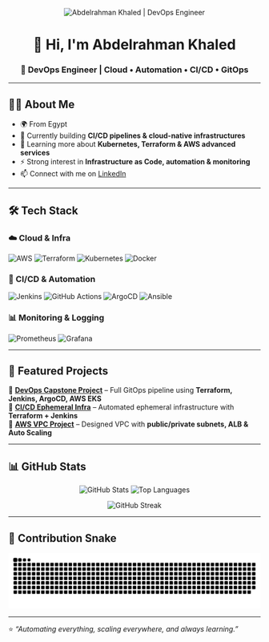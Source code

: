 <!-- Profile Banner (Optional: replace link with your own custom banner image) -->
<p align="center">
  <img src="https://i.ibb.co/qnXzg3H/github-banner.png" alt="Abdelrahman Khaled | DevOps Engineer" />
</p>

<h1 align="center">👋 Hi, I'm Abdelrahman Khaled</h1>
<h3 align="center">🚀 DevOps Engineer | Cloud • Automation • CI/CD • GitOps</h3>

---

## 👨‍💻 About Me
- 🌍 From Egypt  
- 🔭 Currently building **CI/CD pipelines & cloud-native infrastructures**  
- 🌱 Learning more about **Kubernetes, Terraform & AWS advanced services**  
- ⚡ Strong interest in **Infrastructure as Code, automation & monitoring**  
- 📫 Connect with me on [LinkedIn](https://www.linkedin.com/in/abdelrahman-khaled-717b7426b/)  

---

## 🛠️ Tech Stack  

### ☁️ Cloud & Infra
![AWS](https://img.shields.io/badge/AWS-%23FF9900.svg?style=for-the-badge&logo=amazon-aws&logoColor=white)
![Terraform](https://img.shields.io/badge/Terraform-7B42BC.svg?style=for-the-badge&logo=terraform&logoColor=white)
![Kubernetes](https://img.shields.io/badge/Kubernetes-326CE5.svg?style=for-the-badge&logo=kubernetes&logoColor=white)
![Docker](https://img.shields.io/badge/Docker-2496ED.svg?style=for-the-badge&logo=docker&logoColor=white)

### 🔨 CI/CD & Automation
![Jenkins](https://img.shields.io/badge/Jenkins-D24939.svg?style=for-the-badge&logo=jenkins&logoColor=white)
![GitHub Actions](https://img.shields.io/badge/GitHub%20Actions-2088FF.svg?style=for-the-badge&logo=github-actions&logoColor=white)
![ArgoCD](https://img.shields.io/badge/ArgoCD-FE4C4C.svg?style=for-the-badge&logo=argo&logoColor=white)
![Ansible](https://img.shields.io/badge/Ansible-EE0000.svg?style=for-the-badge&logo=ansible&logoColor=white)

### 📊 Monitoring & Logging
![Prometheus](https://img.shields.io/badge/Prometheus-E6522C.svg?style=for-the-badge&logo=prometheus&logoColor=white)
![Grafana](https://img.shields.io/badge/Grafana-F46800.svg?style=for-the-badge&logo=grafana&logoColor=white)

---

## 📌 Featured Projects  

🔹 [**DevOps Capstone Project**](https://github.com/abdu-khaled/devops-capstone) – Full GitOps pipeline using **Terraform, Jenkins, ArgoCD, AWS EKS**  
🔹 [**CI/CD Ephemeral Infra**](https://github.com/abdu-khaled/ci-cd-ephemeral-infra) – Automated ephemeral infrastructure with **Terraform + Jenkins**  
🔹 [**AWS VPC Project**](https://github.com/abdu-khaled/aws-vpc-project) – Designed VPC with **public/private subnets, ALB & Auto Scaling**  

---

## 📊 GitHub Stats  

<p align="center">
  <img src="https://github-readme-stats.vercel.app/api?username=abdu-khaled&show_icons=true&theme=radical" alt="GitHub Stats" height="150"/>
  <img src="https://github-readme-stats.vercel.app/api/top-langs/?username=abdu-khaled&layout=compact&theme=radical" alt="Top Languages" height="150"/>
</p>

<p align="center">
  <img src="https://streak-stats.demolab.com?user=abdu-khaled&theme=radical&border_radius=6" alt="GitHub Streak"/>
</p>

---

## 🐍 Contribution Snake  
<p align="center">
  <img src="https://github.com/Platane/snk/raw/output/github-contribution-grid-snake.svg" alt="snake animation" />
</p>

---

⭐ *“Automating everything, scaling everywhere, and always learning.”*

